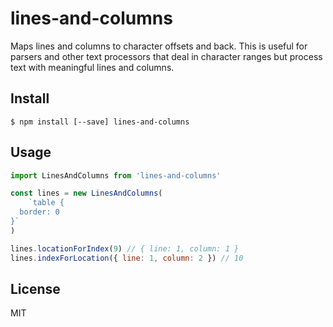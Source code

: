 # lines-and-columns

Maps lines and columns to character offsets and back. This is useful for parsers
and other text processors that deal in character ranges but process text with
meaningful lines and columns.

## Install

```
$ npm install [--save] lines-and-columns
```

## Usage

```js
import LinesAndColumns from 'lines-and-columns'

const lines = new LinesAndColumns(
    `table {
  border: 0
}`
)

lines.locationForIndex(9) // { line: 1, column: 1 }
lines.indexForLocation({ line: 1, column: 2 }) // 10
```

## License

MIT
